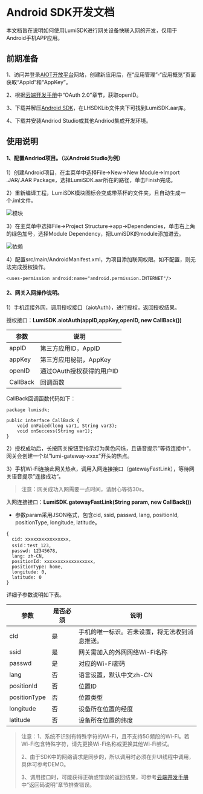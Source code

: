 # Android SDK开发文档

本文档旨在说明如何使用LumiSDK进行网关设备快联入网的开发，仅用于Android手机APP应用。



## 前期准备

1、访问并登录[AIOT开放平台](https://opencloud.aqara.cn/)网站，创建新应用后，在“应用管理”-“应用概览”页面获取“AppId”和“AppKey”。

2、根据[云端开发手册](http://docs.opencloud.aqara.cn/development/cloud-development/#oauth20)中“OAuth 2.0”章节，获取openID。

3、下载并解压[Android SDK](http://cdn.cnbj2.fds.api.mi-img.com/cdn/aiot/sdk/aiot_sdk_fastlink_android_v0.4_.zip)，在LHSDKLib文件夹下可找到LumiSDK.aar库。

4、下载并安装Andriod Studio或其他Andriod集成开发环境。



## 使用说明

#### 1、配置Andriod项目。（以Android Studio为例）

1）创建Android项目，在主菜单中选择File->New->New Module->Import .JAR/.AAR Package，选择LumiSDK.aar所在的路径，单击Finish完成。

2）重新编译工程，LumiSDK模块图标会变成带茶杯的文件夹，且自动生成一个.iml文件。

![模块](http://cdn.cnbj2.fds.api.mi-img.com/cdn/aiot/doc-images/zh/sdk/lumisdk.png)

3）在主菜单中选择File->Project Structure->app->Dependencies，单击右上角的绿色加号，选择Module Dependency，把LumiSDK的module添加进去。

![依赖](http://cdn.cnbj2.fds.api.mi-img.com/cdn/aiot/doc-images/zh/sdk/dependencies.png)

4）配置src/main/AndroidManifest.xml，为项目添加联网权限。如不配置，则无法完成授权操作。

```
<uses-permission android:name="android.permission.INTERNET"/>
```



#### 2、网关入网操作说明。

1）手机连接外网，调用授权接口（aiotAuth），进行授权，返回授权结果。

授权接口：**LumiSDK.aiotAuth(appID,appKey,openID, new CallBack())**

| 参数       | 说明               |
| -------- | ---------------- |
| appID    | 第三方应用ID，AppID    |
| appKey   | 第三方应用秘钥，AppKey   |
| openID   | 通过OAuth授权获得的用户ID |
| CallBack | 回调函数             |

CallBack回调函数代码如下：

```
package lumisdk;

public interface CallBack {
    void onFaied(long var1, String var3);
    void onSuccess(String var1);
}
```



2）授权成功后，长按网关按钮至指示灯为黄色闪烁，且语音提示”等待连接中“，网关会创建一个以”lumi-gateway-xxxx“开头的热点。

3）手机Wi-Fi连接此网关热点，调用入网连接接口（gatewayFastLink），等待网关语音提示”连接成功“。

> 注意：网关成功入网需要一点时间，请耐心等待30s。

入网连接接口：**LumiSDK.gatewayFastLink(String param, new CallBack())**

- 参数param采用JSON格式，包含cid, ssid, passwd, lang, positionId, positionType, longitude, latitude。


```
{
  cid: xxxxxxxxxxxxxxxx, 
  ssid：test_123, 
  passwd: 12345678, 
  lang: zh-CN, 
  positionId: xxxxxxxxxxxxxxxxxx, 
  positionType: home, 
  longitude: 0, 
  latitude: 0
}
```

详细子参数说明如下表。

| 参数           | 是否必须 | 说明                      |
| ------------ | ---- | ----------------------- |
| cId          | 是    | 手机的唯一标识。若未设置，将无法收到消息推送。 |
| ssid         | 是    | 网关需加入的外网网络Wi-Fi名称       |
| passwd       | 是    | 对应的Wi-Fi密码              |
| lang         | 否    | 语言设置，默认中文zh-CN          |
| positionId   | 否    | 位置ID                    |
| positionType | 否    | 位置类型                    |
| longitude    | 否    | 设备所在位置的经度               |
| latitude     | 否    | 设备所在位置的纬度               |



> 注意：1、系统不识别有特殊字符的Wi-Fi，且不支持5G频段的Wi-Fi。若Wi-Fi包含特殊字符，请先更换Wi-Fi名称或更换其他Wi-Fi尝试。
>
> 2、由于SDK中的网络请求是同步的，所以调用时必须在非UI线程中调用，具体可参考DEMO。
>
> 3、调用接口时，可能获得正确或错误的返回结果，可参考[云端开发手册](http://docs.opencloud.aqara.cn/development/cloud-development/#_14)中“返回码说明”章节排查错误。
